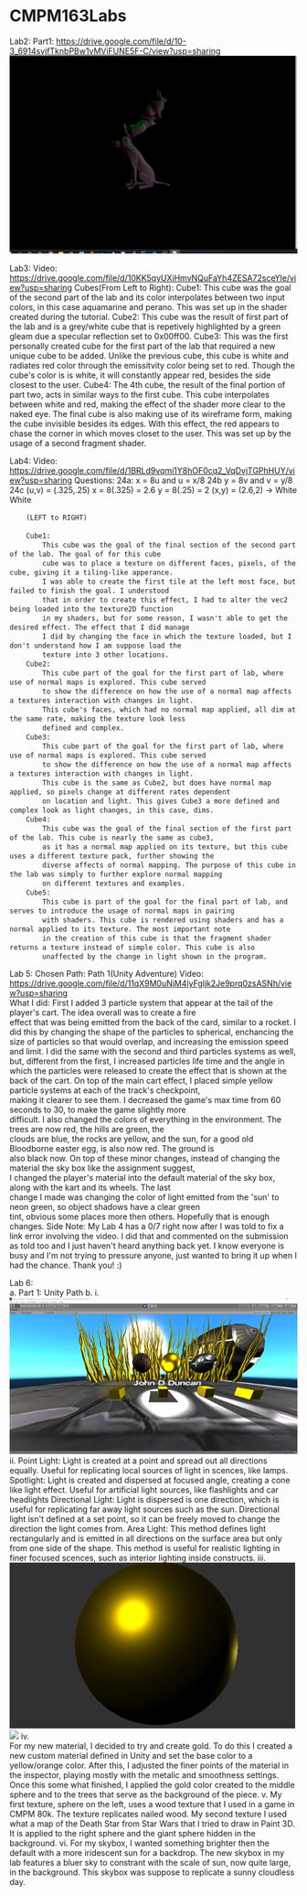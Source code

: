 # CMPM163Labs
Lab2:
	Part1: https://drive.google.com/file/d/10-3_6914svjfTknbPBw1vMViFUNE5F-C/view?usp=sharing
	![](https://github.com/JDamienDuncan/Personal/blob/master/Images/Lab2_Part2.PNG)

Lab3:
	Video: https://drive.google.com/file/d/10KK5qyUXiHmvNQuFaYh4ZESA72sceYle/view?usp=sharing
	Cubes(From Left to Right):
		Cube1: This cube was the goal of the second part of the lab and its color interpolates between 
		       two input colors, in this case aquamarine and perano. This was set up in the shader 
		       created during the tutorial.
		Cube2: This cube was the result of first part of the lab and is a grey/white cube that is 
		       repetively highlighted by a green gleam due a specular reflection set to 0x00ff00.
		Cube3: This was the first personally created cube for the first part of the lab that required
		       a new unique cube to be added. Unlike the previous cube, this cube is white and radiates
		       red color through the emissitvity color being set to red. Though the cube's color is 
		       is white, it will constantly appear red, besides the side closest to the user.
		Cube4: The 4th cube, the result of the final portion of part two, acts in similar ways to the 
		       first cube. This cube interpolates between white and red, making the effect of the 
		       shader more clear to the naked eye. The final cube is also making use of its wireframe
		       form, making the cube invisible besides its edges. With this effect, the red appears
		       to chase the corner in which moves closet to the user. This was set up by the usage of
		       a second fragment shader.  

Lab4:
		Video: https://drive.google.com/file/d/1BRLd9vqmi1Y8hOF0cq2_VqDvjTGPhHUY/view?usp=sharing
		Questions:
			24a:
				x = 8u and u = x/8
			24b
				y = 8v and v = y/8
			24c
		        (u,v) = (.325,.25)
				x = 8(.325) = 2.6
				y = 8(.25) = 2
				(x,y) = (2.6,2) -> White
				White
		
		(LEFT to RIGHT)
		
		Cube1:
			This cube was the goal of the final section of the second part of the lab. The goal of for this cube
			cube was to place a texture on different faces, pixels, of the cube, giving it a tiling-like apperance.
			I was able to create the first tile at the left most face, but failed to finish the goal. I understood
			that in order to create this effect, I had to alter the vec2 being loaded into the texture2D function
			in my shaders, but for some reason, I wasn't able to get the desired effect. The effect that I did manage
			I did by changing the face in which the texture loaded, but I don't understand how I am suppose load the 
			texture into 3 other locations. 
		Cube2:
			This cube part of the goal for the first part of lab, where use of normal maps is explored. This cube served
			to show the difference on how the use of a normal map affects a textures interaction with changes in light. 
			This cube's faces, which had no normal map applied, all dim at the same rate, making the texture look less
			defined and complex. 
		Cube3:
			This cube part of the goal for the first part of lab, where use of normal maps is explored. This cube served
			to show the difference on how the use of a normal map affects a textures interaction with changes in light. 
			This cube is the same as Cube2, but does have normal map applied, so pixels change at different rates dependent 
			on location and light. This gives Cube3 a more defined and complex look as light changes, in this case, dims.
		Cube4:
			This cube was the goal of the final section of the first part of the lab. This cube is nearly the same as cube3,
			as it has a normal map applied on its texture, but this cube uses a different texture pack, further showing the
			diverse affects of normal mapping. The purpose of this cube in the lab was simply to further explore normal mapping
			on different textures and examples. 
		Cube5:
			This cube is part of the goal for the final part of lab, and serves to introduce the usage of normal maps in pairing
			with shaders. This cube is rendered using shaders and has a normal applied to its texture. The most important note
			in the creation of this cube is that the fragment shader returns a texture instead of simple color. This cube is also 
			unaffected by the change in light shown in the program. 

Lab 5:  Chosen Path: Path 1(Unity Adventure) 
	Video: https://drive.google.com/file/d/11qX9M0uNjM4lyFgljk2Je9prq0zsASNh/view?usp=sharing	
	What I did:
		First I added 3 particle system that appear at the tail of the player's cart. The idea overall was to create a fire 			
		effect that was being emitted from the back of the card, similar to a rocket. I did this by changing the shape of the 
		particles to spherical, enchancing the size of particles so that would overlap, and increasing the emission speed and 
		limit. I did the same with the second and third particles systems as well, but, different from the first, I increased 
		particles life time and the angle in which the particles were released to create the effect that is shown at the back
		of the cart. On top of the main cart effect, I placed simple yellow particle systems at each of the track's checkpoint, 		
		making it clearer to see them. I decreased the game's max time from 60 seconds to 30, to make the game slightly more 	  		  
		difficult. I also changed the colors of everything in the environment. The trees are now red, the hills are green, the                   
		clouds are blue, the rocks are yellow, and the sun, for a good old Bloodborne easter egg, is also now red. The ground is                 
		also black now. On top of these minor changes, instead of changing the material the sky box like the assignment suggest,                 
		I changed the player's material into the default material of the sky box, along with the kart and its wheels. The last  		    
		change I made was changing the color of light emitted from the 'sun' to neon green, so object shadows have a clear green   		     
		tint, obvious some places more then others. Hopefully that is enough changes. 
	Side Note: My Lab 4 has a 0/7 right now after I was told to fix a link error involving the video. I did that and commented on 
		the submission as told too and I just haven't heard anything back yet. I know everyone is busy and I'm not trying to
		pressure anyone, just wanted to bring it up when I had the chance. Thank you! :)

Lab 6:	
	a. Part 1: Unity Path
	b. 
	   i.
	![](https://github.com/JDamienDuncan/Personal/blob/master/Images/Lab6.PNG)
	   ii. 
		Point Light: Light is created at a point and spread out all directions equally. 
			     Useful for replicating local sources of light in scences, like lamps. 
		Spotlight: Light is created and dispersed at focused angle, creating a cone like light effect.
			   Useful for artificial light sources, like flashlights and car headlights
		Directional Light: Light is dispersed is one direction, which is useful for replicating far
				   away light sources such as the sun. Directional light isn't defined at a
				   set point, so it can be freely moved to change the direction the light comes from.
	 	Area Light: This method defines light rectangularly and is emitted in all directions on the surface area
			    but only from one side of the shape. This method is useful for realistic lighting in finer
			    focused scences, such as interior lighting inside constructs. 
	  iii. 
	  ![](https://github.com/JDamienDuncan/Personal/blob/master/Images/Gold.PNG)
	  ![](https://github.com/JDamienDuncan/Personal/blob/master/Images/5.PNG)
		 iv.		
		For my new material, I decided to try and create gold. To do this I created a new custom material
		defined in Unity and set the base color to a yellow/orange color. After this, I adjusted the finer
		points of the material in the inspector, playing mostly with the metalic and smoothness settings. 
		Once this some what finished, I applied the gold color created to the middle sphere and to the trees
		that serve as the background of the piece.
	  v.
		My first texture, sphere on the left, uses a wood texture that I used in a game in CMPM 80k. The
		texture replicates nailed wood. My second texture I used what a map of the Death Star from Star Wars
		that I tried to draw in Paint 3D. It is applied to the right sphere and the giant sphere hidden in the 
		background.
	vi. 
		For my skybox, I wanted something brighter then the default with a more iridescent sun for a backdrop.
		The new skybox in my lab features a bluer sky to constrant with the scale of sun, now quite large, in 
		the background. This skybox was suppose to replicate a sunny cloudless day.  
	   
		 
	
